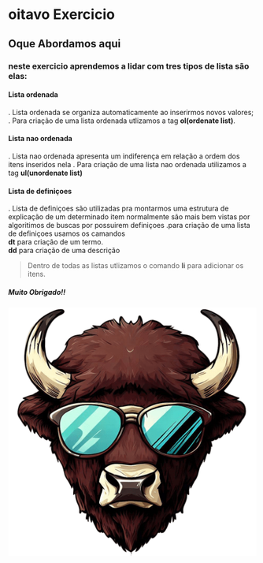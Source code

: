 # oitavo Exercicio

## Oque Abordamos aqui

### neste exercicio aprendemos a lidar com tres tipos de lista são elas:

#### Lista ordenada

. Lista ordenada se organiza automaticamente ao inserirmos novos valores;
. Para criação de uma lista ordenada utlizamos a tag  **ol(ordenate list)**.

#### Lista nao ordenada

. Lista nao ordenada apresenta um indiferença em relação a ordem dos itens inseridos nela
. Para criação de uma lista nao ordenada utilizamos a tag **ul(unordenate list)**

#### Lista de definiçoes

. Lista de definiçoes são utilizadas pra montarmos uma estrutura de explicação de um determinado item normalmente são mais bem vistas por algoritimos de buscas por possuirem definiçoes
.para criação de uma lista de definiçoes usamos os camandos <br> **dt** para criação de um termo. <br> **dd** para criação de uma descrição

> Dentro de todas as listas utlizamos o comando **li** para adicionar os itens.


##### Muito Obrigado!!

<img src="imagens/ICONEPNG.png"  alt="favicon">
